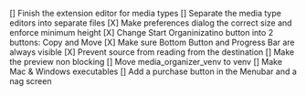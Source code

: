 [] Finish the extension editor for media types
[] Separate the media type editors into separate files
[X] Make preferences dialog the correct size and enforce minimum height
[X] Change Start Organinizatino button into 2 buttons: Copy and Move
[X] Make sure Bottom Button and Progress Bar are always visible
[X] Prevent source from reading from the destination
[] Make the preview non blocking
[] Move media_organizer_venv to venv
[] Make Mac & Windows executables
[] Add a purchase button in the Menubar and a nag screen
